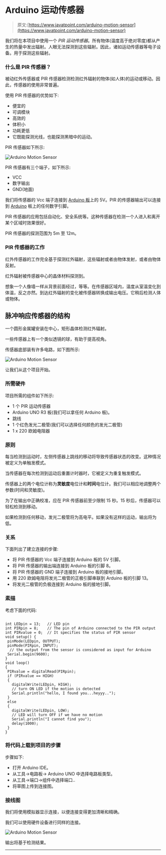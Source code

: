 # Arduino 运动传感器

> 原文:[https://www.javatpoint.com/arduino-motion-sensor](https://www.javatpoint.com/arduino-motion-sensor)

我们将在本项目中使用一个 *PIR 运动传感器*。所有物体(温度高于绝对零度)都从产生的热量中发出辐射。人眼无法探测到这些辐射。因此，诸如运动传感器等电子设备。用于探测这些辐射。

### 什么是 PIR 传感器？

被动红外传感器或 PIR 传感器检测检测红外辐射的物体(如人体)的运动或移动。因此，传感器的使用非常普遍。

使用 PIR 传感器的优势如下:

*   便宜的
*   可调模块
*   高效的
*   体积小
*   功耗更低
*   它既能探测光线，也能探测黑暗中的运动。

PIR 传感器如下所示:

![Arduino Motion Sensor](../Images/8541246f7b0a6bea16c745adca5d90f5.png)

PIR 传感器有三个端子，如下所示:

*   VCC
*   数字输出
*   GND(地面)

我们将传感器的 Vcc 端子连接到 [Arduino 板](https://www.javatpoint.com/arduino-boards)上的 5V。PIR 的传感器输出可以连接到 [Arduino](https://www.javatpoint.com/arduino) 板上的任何数字引脚。

PIR 传感器的应用包括自动化、安全系统等。这种传感器在检测一个人进入和离开某个区域时效果很好。

PIR 传感器的探测范围为 5m 至 12m。

### PIR 传感器的工作

红外传感器的工作完全基于探测红外辐射，这些辐射或者由物体发射，或者由物体反射。

红外辐射被传感器中心的晶体材料探测到。

想象一个人像墙一样从背景前面经过，等等。在传感器区域内，温度从室温变化到体温，反之亦然。到达红外辐射的变化被传感器转换成输出电压。它稍后检测人体或物体。

## 脉冲响应传感器的结构

一个圆形金属罐安装在中心，矩形晶体检测红外辐射。

一些传感器上有一个类似透镜的球，有助于提高视角。

传感器底部装有许多电路，如下图所示:

![Arduino Motion Sensor](../Images/f5d140022ab7d51f42ed138fc9bbbd96.png)

让我们从这个项目开始。

### 所需硬件

项目所需的组件如下所示:

*   1 个 PIR 运动传感器
*   Arduino UNO R3 板(我们可以拿任何 Arduino 板)。
*   跳线
*   1 个红色发光二极管(我们可以选择任何颜色的发光二极管)
*   1 x 220 欧姆电阻器

### 原则

每当检测到运动时，左侧传感器上跳线的移动将导致传感器状态的改变。这种情况被定义为单触发模式。

当传感器在每次检测到运动后重置计时器时，它被定义为重复触发模式。

传感器上的两个电位计称为**灵敏度**电位计和**时间**电位计。我们可以相应地调整两个参数(时间和灵敏度)。

为了在输出中正确校准，应在 PIR 传感器前至少限制 15 秒。15 秒后，传感器可以轻松检测到移动。

如果检测到任何移动，发光二极管将为高电平。如果没有这样的运动，输出将为低。

### 关系

下面列出了建立连接的步骤:

*   将 PIR 传感器的 Vcc 端子连接到 Arduino 板的 5V 引脚。
*   将 PIR 传感器的输出端连接到 Arduino 板的引脚 8。
*   将 PIR 传感器的 GND 端子连接到 Arduino 板的接地引脚。
*   用 220 欧姆电阻将发光二极管的正极引脚串联到 Arduino 板的引脚 13。
*   将发光二极管的负极连接到 Arduino 板的接地引脚。

### 素描

考虑下面的代码:

```

int LEDpin = 13;   // LED pin
int PIRpin = 8;    // The pin of Arduino connected to the PIR output
int PIRvalue = 0;  // It specifies the status of PIR sensor
void setup() {
 pinMode(LEDpin, OUTPUT);     
 pinMode(PIRpin, INPUT);
  // the output from the sensor is considered as input for Arduino
 Serial.begin(9600);
}
void loop()
{
 PIRvalue = digitalRead(PIRpin); 
 if (PIRvalue == HIGH) 
 {         
   digitalWrite(LEDpin, HIGH);  
   // turn ON LED if the motion is detected
   Serial.println("hello, I found you...heyyy..");
 } 
 else 
 {
   digitalWrite(LEDpin, LOW);
   // LED will turn OFF if we have no motion
   Serial.println("I cannot find you");
   delay(1000);
 }
} 

```

### 将代码上载到项目的步骤

步骤如下:

*   打开 Arduino IDE。
*   从工具->电路板-> Arduino UNO 中选择电路板类型。
*   从工具->端口->组件中选择端口..
*   将草图上传到连接图。

### 接线图

我们将使用模拟器显示连接，以便连接变得更加清晰和精确。

我们可以使用硬件设备进行同样的连接。

![Arduino Motion Sensor](../Images/d4cbc5ded411fa5634c838cb1e260a4e.png)

输出将基于检测结果。

* * *